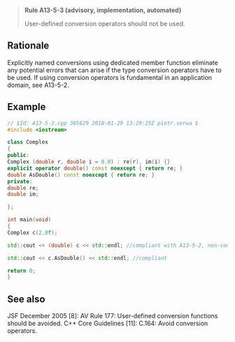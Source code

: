 > **Rule A13-5-3 (advisory, implementation, automated)**
>
> User-defined conversion operators should not be used.

## Rationale

Explicitly named conversions using dedicated member function eliminate any
potential errors that can arise if the type conversion operators have to be used.
If using conversion operators is fundamental in an application domain, see A13-5-2.

## Example

```cpp
// $Id: A13-5-3.cpp 305629 2018-01-29 13:29:25Z piotr.serwa $
#include <iostream>

class Complex
{
public:
Complex (double r, double i = 0.0) : re(r), im(i) {}
explicit operator double() const noexcept { return re; }
double AsDouble() const noexcept { return re; }
private:
double re;
double im;

};

int main(void)
{
Complex c(2.0f);

std::cout << (double) c << std::endl; //compliant with A13-5-2, non-compliant with A13-5-3

std::cout << c.AsDouble() << std::endl; //compliant

return 0;
}

```

## See also

JSF December 2005 [8]: AV Rule 177: User-defined conversion functions
should be avoided.
C++ Core Guidelines [11]: C.164: Avoid conversion operators.
